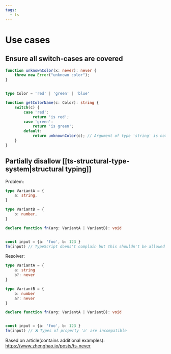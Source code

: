 ```yaml
---
tags:
  - ts
---
```

# Use cases

## Ensure all switch-cases  are covered
```typescript
function unknownColor(x: never): never {
    throw new Error("unknown color");
}


type Color = 'red' | 'green' | 'blue'

function getColorName(c: Color): string {
    switch(c) {
        case 'red':
            return 'is red';
        case 'green':
            return 'is green';
        default:
            return unknownColor(c); // Argument of type 'string' is not assignable to parameter of type 'never'
    }
}
```


## Partially disallow [[ts-structural-type-system|structural typing]]
Problem:
```typescript
type VariantA = {
    a: string,
}

type VariantB = {
    b: number,
}

declare function fn(arg: VariantA | VariantB): void


const input = {a: 'foo', b: 123 }
fn(input) // TypeScript doens't complain but this shouldn't be allowed for our use case
```

Resolver:
```typescript
type VariantA = {
    a: string
    b?: never
}

type VariantB = {
    b: number
    a?: never
}

declare function fn(arg: VariantA | VariantB): void


const input = {a: 'foo', b: 123 }
fn(input) // ❌ Types of property 'a' are incompatible
```


Based on article(contains additional examples): https://www.zhenghao.io/posts/ts-never